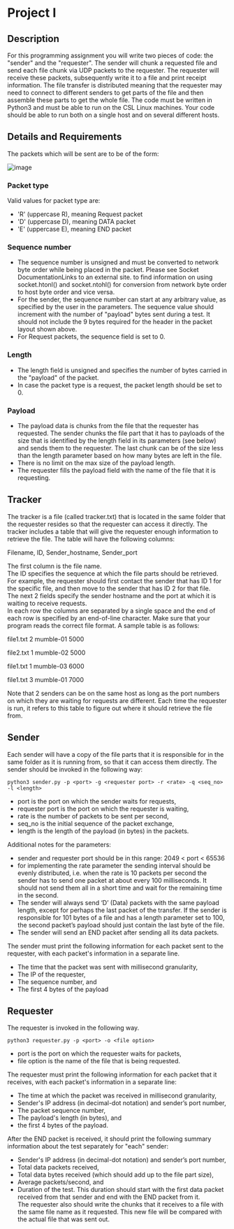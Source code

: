 # Project I
## Description  
For this programming assignment you will write two pieces of code: the "sender" and the "requester". The sender will chunk a requested file and send each file chunk via UDP packets to the requester. The requester will receive these packets, subsequently write it to a file and print receipt information. The file transfer is distributed meaning that the requester may need to connect to different senders to get parts of the file and then assemble these parts to get the whole file. The code must be written in Python3 and must be able to run on the CSL Linux machines. Your code should be able to run both on a single host and on several different hosts.

## Details and Requirements  
The packets which will be sent are to be of the form:

![image](https://github.com/Rob12312368/ComputerNetwork/assets/56261402/d9693d1e-79db-4e89-ae7e-2ac729b62d81)

### Packet type  

Valid values for packet type are:

- 'R' (uppercase R), meaning Request packet
- 'D' (uppercase D), meaning DATA packet
- 'E' (uppercase E), meaning END packet
### Sequence number  

- The sequence number is unsigned and must be converted to network byte order while being placed in the packet. Please see Socket DocumentationLinks to an external site.  to find information on using socket.htonl() and socket.ntohl() for conversion from network byte order to host byte order and vice versa.
- For the sender, the sequence number can start at any arbitrary value, as specified by the user in the parameters. The sequence value should increment with the number of "payload" bytes sent during a test. It should not include the 9 bytes required for the header in the packet layout shown above.
- For Request packets, the sequence field is set to 0.
### Length  

- The length field is unsigned and specifies the number of bytes carried in the "payload" of the packet.
- In case the packet type is a request, the packet length should be set to 0.
### Payload  

- The payload data is chunks from the file that the requester has requested. The sender chunks the file part that it has to payloads of the size that is identified by the length field in its parameters (see below) and sends them to the requester. The last chunk can be of the size less than the length parameter based on how many bytes are left in the file.
- There is no limit on the max size of the payload length.
- The requester fills the payload field with the name of the file that it is requesting.
## Tracker  
The tracker is a file (called tracker.txt) that is located in the same folder that the requester resides so that the requester can access it directly. The tracker includes a table that will give the requester enough information to retrieve the file. The table will have the following columns:  

Filename, ID, Sender_hostname, Sender_port  

The first column is the file name.  
The ID specifies the sequence at which the file parts should be retrieved. For example, the requester should first contact the sender that has ID 1 for the specific file, and then move to the sender that has ID 2 for that file.  
The next 2 fields specify the sender hostname and the port at which it is waiting to receive requests.  
In each row the columns are separated by a single space and the end of each row is specified by an end-of-line character. Make sure that your program reads the correct file format. A sample table is as follows:  

file1.txt 2 mumble-01 5000  

file2.txt 1 mumble-02 5000  

file1.txt 1 mumble-03 6000  

file1.txt 3 mumble-01 7000  

Note that 2 senders can be on the same host as long as the port numbers on which they are waiting for requests are different. Each time the requester is run, it refers to this table to figure out where it should retrieve the file from.  

## Sender  
Each sender will have a copy of the file parts that it is responsible for in the same folder as it is running from, so that it can access them directly. The sender should be invoked in the following way:  

`python3 sender.py -p <port> -g <requester port> -r <rate> -q <seq_no> -l <length>`  

- port is the port on which the sender waits for requests,  
- requester port is the port on which the requester is waiting,  
- rate is the number of packets to be sent per second,  
- seq_no is the initial sequence of the packet exchange,  
- length is the length of the payload (in bytes) in the packets.  

Additional notes for the parameters:  

- sender and requester port should be in this range: 2049 < port < 65536
- for implementing the rate parameter the sending interval should be evenly distributed, i.e. when the rate is 10 packets per second the sender has to send one packet at about every 100 milliseconds. It should not send them all in a short time and wait for the remaining time in the second.
- The sender will always send ‘D’ (Data) packets with the same payload length, except for perhaps the last packet of the transfer. If the sender is responsible for 101 bytes of a file and has a length parameter set to 100, the second packet’s payload should just contain the last byte of the file.
- The sender will send an END packet after sending all its data packets.

The sender must print the following information for each packet sent to the requester, with each packet's information in a separate line.  

- The time that the packet was sent with millisecond granularity,
- The IP of the requester,
- The sequence number, and
- The first 4 bytes of the payload
## Requester  
The requester is invoked in the following way.  

`python3 requester.py -p <port> -o <file option>`  

- port is the port on which the requester waits for packets,  
- file option is the name of the file that is being requested.

The requester must print the following information for each packet that it receives, with each packet's information in a separate line:  

- The time at which the packet was received in millisecond granularity,
- Sender's IP address (in decimal-dot notation) and sender’s port number,
- The packet sequence number,
- The payload's length (in bytes), and
- the first 4 bytes of the payload.

After the END packet is received, it should print the following summary information about the test separately for "each" sender:  

- Sender's IP address (in decimal-dot notation) and sender’s port number,
- Total data packets received,
- Total data bytes received (which should add up to the file part size),
- Average packets/second, and
- Duration of the test. This duration should start with the first data packet received from that sender and end with the END packet from it.  
The requester also should write the chunks that it receives to a file with the same file name as it requested. This new file will be compared with the actual file that was sent out.
